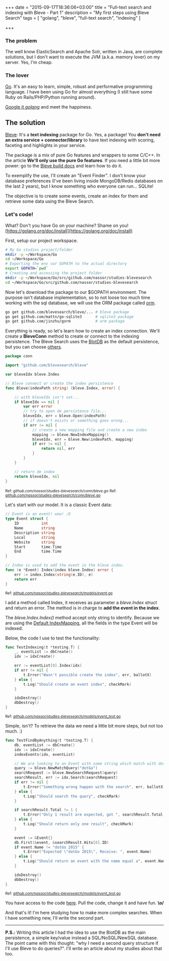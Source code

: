 +++
date = "2015-09-17T18:36:06+03:00"
title = "Full-text search and indexing with Bleve - Part 1"
description = "My first steps using Bleve Search"
tags = [ "golang", "bleve", "full-text search", "indexing" ]

+++

### The problem
The well know ElasticSearch and Apache Solr, written in Java, are complete solutions, but I don't want to execute the JVM (a.k.a. memory lover) on my server. Yes, I'm cheap.

### The lover
[Go](http://golang.org/). It's an easy to learn, simple, robust and performative programming language. I have been using Go for almost everything (I still have some Ruby on Rails/PHP/Python running around).

[Google it _golang_](http://lmgtfy.com/?q=golang) and meet the happiness.

## The solution
[Bleve](http://www.blevesearch.com/): It's a **text indexing** package for Go. Yes, a package! You **don't need an extra service + connector/library** to have text indexing with scoring, faceting and highlights in your service.

The package is a mix of pure Go features and wrappers to some C/C++. In the article **We'll only use the pure Go features**. If you need a little bit more power: go to the [Bleve build docs](http://www.blevesearch.com/docs/Building/) and learn how to do it.

<!--more-->

To exemplify the use, I'll create an "Event Finder". I don't know your database preferences (I've been living inside MongoDB/Redis databases on the last 2 years), but I know something who everyone can run... SQLite!

The objective is to create some events, create an index for them and retrieve some data using the Bleve Search.

### Let's code!
What? Don't you have Go on your machine? Shame on you! [https://golang.org/doc/install](https://golang.org/doc/install)

First, setup our project workspace.

```bash
# My Go studies project/folder
mkdir -p ~/Workspace/Go
cd ~/Workspace/Go
# Exporting the env var GOPATH to the actual directory
export GOPATH=`pwd`
# Creating and accessing the project folder
mkdir -p ~/Workspace/Go/src/github.com/nassor/studies-blevesearch
cd ~/Workspace/Go/src/github.com/nassor/studies-blevesearch
```

Now let's download the package to our $GOPATH environment. The purpose isn't database implementation, so to not loose too much time working with the sql database, we will use the ORM package called [orm](https://github.com/jinzhu/gorm).

```bash
go get github.com/blevesearch/bleve/... # bleve package
go get github.com/mattn/go-sqlite3      # sqlite3 package
go get github.com/jinzhu/gorm           # orm package
```

Everything is ready, so let's learn how to create an index connection. We'll create a **BleveConn** method to create or connect to the indexing persistence. The Bleve Search uses the [BlotDB](https://github.com/boltdb/bolt) as the default persistence, but you can choose [others](https://github.com/blevesearch/blevex).

~~~go
package conn

import "github.com/blevesearch/bleve"

var bleveIdx bleve.Index

// Bleve connect or create the index persistence
func Bleve(indexPath string) (bleve.Index, error) {

	// with bleveIdx isn't set...
	if bleveIdx == nil {
		var err error
		// try to open de persistence file...
		bleveIdx, err = bleve.Open(indexPath)
		// if doesn't exists or something goes wrong...
		if err != nil {
			// create a new mapping file and create a new index
			mapping := bleve.NewIndexMapping()
			bleveIdx, err = bleve.New(indexPath, mapping)
			if err != nil {
				return nil, err
			}
		}
	}

	// return de index
	return bleveIdx, nil
}
~~~
<small>Ref: *github.com/nassor/studies-blevesearch/conn/bleve.go*</small>
<small>Ref: [*github.com/nassor/studies-blevesearch/conn/bleve.go*](https://github.com/nassor/studies-blevesearch/blob/master/conn/bleve.go)</small>

Let's start with our model. It is a classic Event data:

~~~go
// Event is an event! wow! ;D
type Event struct {
	ID          int
	Name        string
	Description string
	Local       string
	Website     string
	Start       time.Time
	End         time.Time
}

// Index is used to add the event in the bleve index.
func (e *Event) Index(index bleve.Index) error {
	err := index.Index(string(e.ID), e)
	return err
}
~~~
<small>Ref: [*github.com/nassor/studies-blevesearch/models/event.go*](https://github.com/nassor/studies-blevesearch/blob/master/models/event.go)</small>

I add a method called Index, it receives as parameter a *bleve.Index struct* and return an error. The method is in charge to **add the event in the index**.

The *bleve.Index.Index()* method accept only string to identify. Because we are using the [Default IndexMapping](http://www.blevesearch.com/docs/Index-Mapping/), all the fields in the type Event will be indexed.

Below, the code I use to test the functionality:

~~~go
func TestIndexing(t *testing.T) {
	_, eventList := dbCreate()
	idx := idxCreate()

	err := eventList[0].Index(idx)
	if err != nil {
		t.Error("Wasn't possible create the index", err, ballotX)
	} else {
		t.Log("Should create an event index", checkMark)
	}

	idxDestroy()
	dbDestroy()
}
~~~
<small>Ref: [*github.com/nassor/studies-blevesearch/models/event_test.go*](https://github.com/nassor/studies-blevesearch/blob/master/models/event_test.go)</small>

Simple, isn't? To retrieve the data we need a little bit more steps, but not too much. :)

~~~go
func TestFindByAnything(t *testing.T) {
	db, eventList := dbCreate()
	idx := idxCreate()
	indexEvents(idx, eventList)

	// We are looking to an Event with some string which match with dotGo
	query := bleve.NewMatchQuery("dotGo")
	searchRequest := bleve.NewSearchRequest(query)
	searchResult, err := idx.Search(searchRequest)
	if err != nil {
		t.Error("Something wrong happen with the search", err, ballotX)
	} else {
		t.Log("Should search the query", checkMark)
	}

	if searchResult.Total != 1 {
		t.Error("Only 1 result are expected, got ", searchResult.Total, ballotX)
	} else {
		t.Log("Should return only one result", checkMark)
	}

	event := &Event{}
	db.First(&event, &searchResult.Hits[0].ID)
	if event.Name != "dotGo 2015" {
		t.Error("Expected \"dotGo 2015\", Receive: ", event.Name)
	} else {
		t.Log("Should return an event with the name equal a", event.Name, checkMark)
	}

	idxDestroy()
	dbDestroy()
}
~~~
<small>Ref: [*github.com/nassor/studies-blevesearch/models/event_test.go*](https://github.com/nassor/studies-blevesearch/blob/master/models/event_test.go)</small>

You have access to the code [here](https://github.com/nassor/studies-blevesearch). Pull the code, change it and have fun. **\o/**

And that's it! I'm here studying how to make more complex searches. When I have something new, I'll write the second part.

----------

**P.S.:** Writing this article I had the idea to use the BlotDB as the main persistence, a simple key/value instead a SQL/NoSQL/NewSQL database. The point came with this thought: "why I need a second query structure if I'll use Bleve to do queries?". I'll write an article about my studies about that too.

